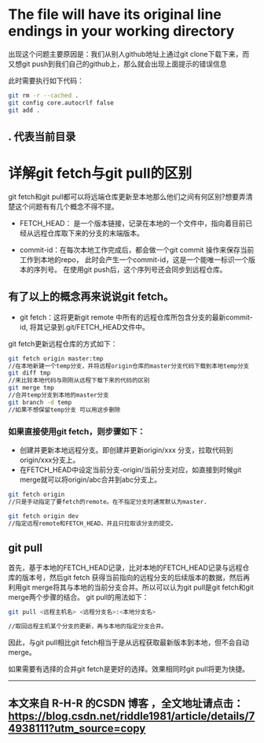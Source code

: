 # The file will have its original line endings in your working directory

出现这个问题主要原因是：我们从别人github地址上通过git clone下载下来，而又想git push到我们自己的github上，那么就会出现上面提示的错误信息

此时需要执行如下代码：
```bash
git rm -r --cached .
git config core.autocrlf false
git add .
```
. 代表当前目录
---

# 详解git fetch与git pull的区别
git fetch和git pull都可以将远端仓库更新至本地那么他们之间有何区别?想要弄清楚这个问题有有几个概念不得不提。

* FETCH_HEAD： 是一个版本链接，记录在本地的一个文件中，指向着目前已经从远程仓库取下来的分支的末端版本。

* commit-id：在每次本地工作完成后，都会做一个git commit 操作来保存当前工作到本地的repo， 此时会产生一个commit-id，这是一个能唯一标识一个版本的序列号。 在使用git push后，这个序列号还会同步到远程仓库。

## 有了以上的概念再来说说git fetch。

* git fetch：这将更新git remote 中所有的远程仓库所包含分支的最新commit-id, 将其记录到.git/FETCH_HEAD文件中。

git fetch更新远程仓库的方式如下：
```bash
git fetch origin master:tmp 
//在本地新建一个temp分支，并将远程origin仓库的master分支代码下载到本地temp分支
git diff tmp 
//来比较本地代码与刚刚从远程下载下来的代码的区别
git merge tmp
//合并temp分支到本地的master分支
git branch -d temp
//如果不想保留temp分支 可以用这步删除
```
### 如果直接使用git fetch，则步骤如下：

* 创建并更新本地远程分支。即创建并更新origin/xxx 分支，拉取代码到origin/xxx分支上。
* 在FETCH_HEAD中设定当前分支-origin/当前分支对应，如直接到时候git merge就可以将origin/abc合并到abc分支上。

```bash
git fetch origin
//只是手动指定了要fetch的remote。在不指定分支时通常默认为master.
```

```bash
git fetch origin dev
//指定远程remote和FETCH_HEAD，并且只拉取该分支的提交。
```

## git pull
首先，基于本地的FETCH_HEAD记录，比对本地的FETCH_HEAD记录与远程仓库的版本号，然后git fetch 获得当前指向的远程分支的后续版本的数据，然后再利用git merge将其与本地的当前分支合并。所以可以认为git pull是git fetch和git merge两个步骤的结合。 
git pull的用法如下：
```bash
git pull <远程主机名> <远程分支名>:<本地分支名>

//取回远程主机某个分支的更新，再与本地的指定分支合并。
```
因此，与git pull相比git fetch相当于是从远程获取最新版本到本地，但不会自动merge。

如果需要有选择的合并git fetch是更好的选择。效果相同时git pull将更为快捷。

---

本文来自 R-H-R 的CSDN 博客 ，全文地址请点击：https://blog.csdn.net/riddle1981/article/details/74938111?utm_source=copy 
---